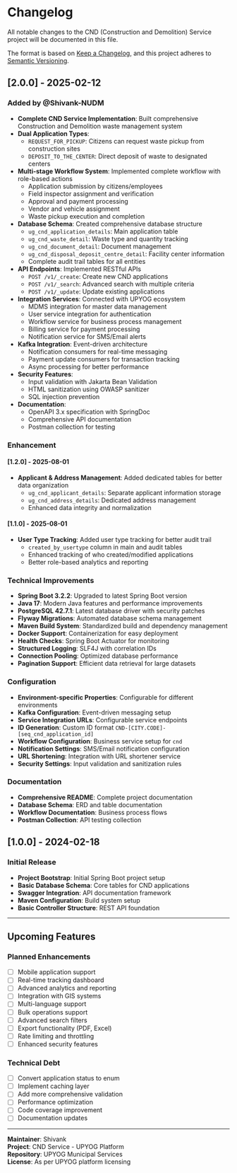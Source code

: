 # Changelog

All notable changes to the CND (Construction and Demolition) Service project will be documented in this file.

The format is based on [Keep a Changelog](https://keepachangelog.com/en/1.0.0/),
and this project adheres to [Semantic Versioning](https://semver.org/spec/v2.0.0.html).

## [2.0.0] - 2025-02-12

### Added by @Shivank-NUDM
- **Complete CND Service Implementation**: Built comprehensive Construction and Demolition waste management system
- **Dual Application Types**:
    - `REQUEST_FOR_PICKUP`: Citizens can request waste pickup from construction sites
    - `DEPOSIT_TO_THE_CENTER`: Direct deposit of waste to designated centers
- **Multi-stage Workflow System**: Implemented complete workflow with role-based actions
    - Application submission by citizens/employees
    - Field inspector assignment and verification
    - Approval and payment processing
    - Vendor and vehicle assignment
    - Waste pickup execution and completion
- **Database Schema**: Created comprehensive database structure
    - `ug_cnd_application_details`: Main application table
    - `ug_cnd_waste_detail`: Waste type and quantity tracking
    - `ug_cnd_document_detail`: Document management
    - `ug_cnd_disposal_deposit_centre_detail`: Facility center information
    - Complete audit trail tables for all entities
- **API Endpoints**: Implemented RESTful APIs
    - `POST /v1/_create`: Create new CND applications
    - `POST /v1/_search`: Advanced search with multiple criteria
    - `POST /v1/_update`: Update existing applications
- **Integration Services**: Connected with UPYOG ecosystem
    - MDMS integration for master data management
    - User service integration for authentication
    - Workflow service for business process management
    - Billing service for payment processing
    - Notification service for SMS/Email alerts
- **Kafka Integration**: Event-driven architecture
    - Notification consumers for real-time messaging
    - Payment update consumers for transaction tracking
    - Async processing for better performance
- **Security Features**:
    - Input validation with Jakarta Bean Validation
    - HTML sanitization using OWASP sanitizer
    - SQL injection prevention
- **Documentation**:
    - OpenAPI 3.x specification with SpringDoc
    - Comprehensive API documentation
    - Postman collection for testing

### Enhancement

#### [1.2.0] - 2025-08-01
- **Applicant & Address Management**: Added dedicated tables for better data organization
    - `ug_cnd_applicant_details`: Separate applicant information storage
    - `ug_cnd_address_details`: Dedicated address management
    - Enhanced data integrity and normalization

#### [1.1.0] - 2025-08-01
- **User Type Tracking**: Added user type tracking for better audit trail
    - `created_by_usertype` column in main and audit tables
    - Enhanced tracking of who created/modified applications
    - Better role-based analytics and reporting

### Technical Improvements
- **Spring Boot 3.2.2**: Upgraded to latest Spring Boot version
- **Java 17**: Modern Java features and performance improvements
- **PostgreSQL 42.7.1**: Latest database driver with security patches
- **Flyway Migrations**: Automated database schema management
- **Maven Build System**: Standardized build and dependency management
- **Docker Support**: Containerization for easy deployment
- **Health Checks**: Spring Boot Actuator for monitoring
- **Structured Logging**: SLF4J with correlation IDs
- **Connection Pooling**: Optimized database performance
- **Pagination Support**: Efficient data retrieval for large datasets

### Configuration
- **Environment-specific Properties**: Configurable for different environments
- **Kafka Configuration**: Event-driven messaging setup
- **Service Integration URLs**: Configurable service endpoints
- **ID Generation**: Custom ID format `CND-[CITY.CODE]-[seq_cnd_application_id]`
- **Workflow Configuration**: Business service setup for `cnd`
- **Notification Settings**: SMS/Email notification configuration
- **URL Shortening**: Integration with URL shortener service
- **Security Settings**: Input validation and sanitization rules



### Documentation
- **Comprehensive README**: Complete project documentation
- **Database Schema**: ERD and table documentation
- **Workflow Documentation**: Business process flows
- **Postman Collection**: API testing collection

## [1.0.0] - 2024-02-18

### Initial Release
- **Project Bootstrap**: Initial Spring Boot project setup
- **Basic Database Schema**: Core tables for CND applications
- **Swagger Integration**: API documentation framework
- **Maven Configuration**: Build system setup
- **Basic Controller Structure**: REST API foundation

---

## Upcoming Features

### Planned Enhancements
- [ ] Mobile application support
- [ ] Real-time tracking dashboard
- [ ] Advanced analytics and reporting
- [ ] Integration with GIS systems
- [ ] Multi-language support
- [ ] Bulk operations support
- [ ] Advanced search filters
- [ ] Export functionality (PDF, Excel)
- [ ] Rate limiting and throttling
- [ ] Enhanced security features

### Technical Debt
- [ ] Convert application status to enum
- [ ] Implement caching layer
- [ ] Add more comprehensive validation
- [ ] Performance optimization
- [ ] Code coverage improvement
- [ ] Documentation updates

---

**Maintainer**: Shivank  
**Project**: CND Service - UPYOG Platform  
**Repository**: UPYOG Municipal Services  
**License**: As per UPYOG platform licensing
